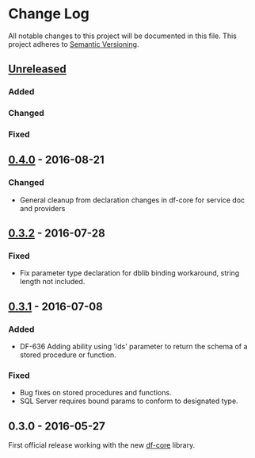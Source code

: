 # Change Log
All notable changes to this project will be documented in this file.
This project adheres to [Semantic Versioning](http://semver.org/).

## [Unreleased]
### Added

### Changed

### Fixed

## [0.4.0] - 2016-08-21
### Changed
- General cleanup from declaration changes in df-core for service doc and providers

## [0.3.2] - 2016-07-28
### Fixed
- Fix parameter type declaration for dblib binding workaround, string length not included.

## [0.3.1] - 2016-07-08
### Added
- DF-636 Adding ability using 'ids' parameter to return the schema of a stored procedure or function.

### Fixed
- Bug fixes on stored procedures and functions.
- SQL Server requires bound params to conform to designated type.

## 0.3.0 - 2016-05-27
First official release working with the new [df-core](https://github.com/dreamfactorysoftware/df-core) library.

[Unreleased]: https://github.com/dreamfactorysoftware/df-sqlsrv/compare/0.4.0...HEAD
[0.4.0]: https://github.com/dreamfactorysoftware/df-sqlsrv/compare/0.3.2...0.4.0
[0.3.2]: https://github.com/dreamfactorysoftware/df-sqlsrv/compare/0.3.1...0.3.2
[0.3.1]: https://github.com/dreamfactorysoftware/df-sqlsrv/compare/0.3.0...0.3.1
